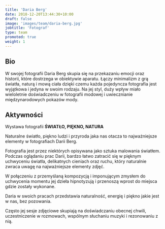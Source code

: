 ```yaml
---
title: 'Daria Berg'
date: 2018-12-20T13:44:30+10:00
draft: false
image: 'images/team/daria-berg.jpg'
jobtitle: 'Fotograf'
type: team
promoted: true
weight: 1
---
```


## Bio

W swojej fotografii Daria Berg skupia się na przekazaniu emocji oraz historii, które dostrzega w obiektywie aparatu. Łączy minimalizm z grą światła, naturą i mową ciała dzięki czemu każda pojedyncza fotografia jest wyjątkowa i jedyna w swoim rodzaju. Na jej styl, duży wpływ miało wieloletnie doświadczeniu w fotografii modowej i uwiecznianie międzynarodowych pokazów mody.



## Aktywności

Wystawa fotografii **ŚWIATŁO, PIĘKNO, NATURA**

Naturalne światło, piękno ludzi i przyroda jaka nas otacza to najważniejsze elementy 
w fotografiach Darii Berg. 

Fotografia jest przez niektórych opisywana jako sztuka malowania światłem. Podczas oglądaniu prac Darii, bardzo łatwo zatracić się w pięknym uchwyceniu światła, delikatnych cieniach oraz ruchu, 
który naturalnie zwraca uwagę 
na najważniejsze elementy zdjęć. 

W połączeniu z przemyślaną kompozycją i imponującym zmysłem do uchwycenia momentu jej dzieła hipnotyzują i przenoszą wprost do miejsca gdzie zostały wykonane. 

Daria w swoich pracach przedstawia naturalność, energię  i piękno jakie jest w nas, bez pozowania. 

Często jej sesje zdjęciowe skupiają na doświadczaniu obecnej chwili, uczestniczenie w rozmowach, wspólnym słuchaniu muzyki 
i rezonowaniu z nią.
